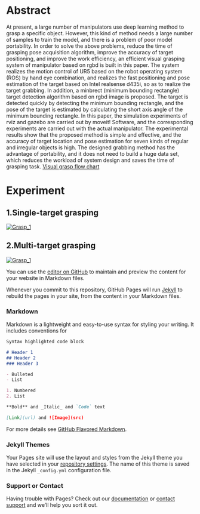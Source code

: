 # Abstract
At present, a large number of manipulators use deep learning method to grasp a specific object. However, this kind of method needs a large number of samples to train the model, and there is a problem of poor model portability. In order to solve the above problems, reduce the time of grasping pose acquisition algorithm, improve the accuracy of target positioning, and improve the work efficiency, an efficient visual grasping system of manipulator based on rgbd is built in this paper. The system realizes the motion control of UR5 based on the robot operating system (ROS) by hand eye combination, and realizes the fast positioning and pose estimation of the target based on Intel realsense d435i, so as to realize the target grabbing. In addition, a minbrect (minimum bounding rectangle) target detection algorithm based on rgbd image is proposed. The target is detected quickly by detecting the minimum bounding rectangle, and the pose of the target is estimated by calculating the short axis angle of the minimum bounding rectangle. In this paper, the simulation experiments of rviz and gazebo are carried out by moveit! Software, and the corresponding experiments are carried out with the actual manipulator. The experimental results show that the proposed method is simple and effective, and the accuracy of target location and pose estimation for seven kinds of regular and irregular objects is high. The designed grabbing method has the advantage of portability, and it does not need to build a huge data set, which reduces the workload of system design and saves the time of grasping task.
[Visual grasp flow chart](https://github.com/QRayMoor/MinBRect/blob/main/Images/Visual%20grasp%20flow%20chart.jpg)


# Experiment

## 1.Single-target grasping

[![Grasp_1](https://res.cloudinary.com/marcomontalbano/image/upload/v1608188630/video_to_markdown/images/youtube--V4QIez8l8vc-c05b58ac6eb4c4700831b2b3070cd403.jpg)](https://youtu.be/V4QIez8l8vc "Grasp_1")

## 2.Multi-target grasping

[![Grasp_1](https://res.cloudinary.com/marcomontalbano/image/upload/v1608188630/video_to_markdown/images/youtube--V4QIez8l8vc-c05b58ac6eb4c4700831b2b3070cd403.jpg)](https://youtu.be/V4QIez8l8vc "Grasp_1")










You can use the [editor on GitHub](https://github.com/QRayMoor/MinBRect/edit/gh-pages/index.md) to maintain and preview the content for your website in Markdown files.

Whenever you commit to this repository, GitHub Pages will run [Jekyll](https://jekyllrb.com/) to rebuild the pages in your site, from the content in your Markdown files.

### Markdown

Markdown is a lightweight and easy-to-use syntax for styling your writing. It includes conventions for

```markdown
Syntax highlighted code block

# Header 1
## Header 2
### Header 3

- Bulleted
- List

1. Numbered
2. List

**Bold** and _Italic_ and `Code` text

[Link](url) and ![Image](src)
```

For more details see [GitHub Flavored Markdown](https://guides.github.com/features/mastering-markdown/).

### Jekyll Themes

Your Pages site will use the layout and styles from the Jekyll theme you have selected in your [repository settings](https://github.com/QRayMoor/MinBRect/settings). The name of this theme is saved in the Jekyll `_config.yml` configuration file.

### Support or Contact

Having trouble with Pages? Check out our [documentation](https://docs.github.com/categories/github-pages-basics/) or [contact support](https://github.com/contact) and we’ll help you sort it out.
